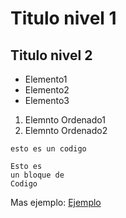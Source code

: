 # Titulo nivel 1 
## Titulo nivel 2

* Elemento1 
* Elemento2
* Elemento3

1. Elemnto Ordenado1
2. Elemnto Ordenado2

`esto es un codigo`

```
Esto es 
un bloque de 
Codigo
```


Mas ejemplo: [Ejemplo](https://www.markdownguide.org/basic-syntax/)
